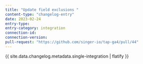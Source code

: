```yaml
---
title: "Update field exclusions "
content-type: "changelog-entry"
date: 2023-02-24
entry-type: 
entry-category: integration
connection-id: 
connection-version: 
pull-request: "https://github.com/singer-io/tap-ga4/pull/44"
---
```

{{ site.data.changelog.metadata.single-integration | flatify }}